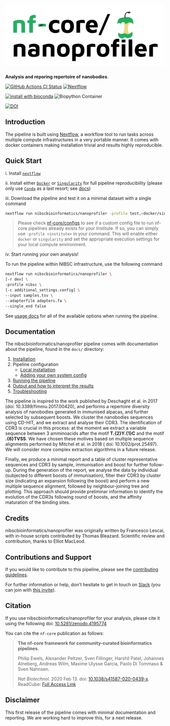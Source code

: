 # ![nibscbioinformatics/nanoprofiler](docs/images/nibscbioinformatics-nanoprofiler_logo.png)

**Analysis and reporing repertoire of nanobodies**.

[![GitHub Actions CI Status](https://github.com/nibscbioinformatics/nanoprofiler/workflows/nf-core%20CI/badge.svg)](https://github.com/nibscbioinformatics/nanoprofiler/actions)
[![Nextflow](https://img.shields.io/badge/nextflow-%E2%89%A519.10.0-brightgreen.svg)](https://www.nextflow.io/)

[![install with bioconda](https://img.shields.io/badge/install%20with-bioconda-brightgreen.svg)](http://bioconda.github.io/)
![Biopython Container](https://github.com/nibscbioinformatics/nanoprofiler/workflows/Build%20Biopython/badge.svg)

[![DOI](https://zenodo.org/badge/DOI/10.5281/zenodo.4195774.svg)](https://doi.org/10.5281/zenodo.4195774)

## Introduction

The pipeline is built using [Nextflow](https://www.nextflow.io), a workflow tool to run tasks across multiple compute infrastructures in a very portable manner. It comes with docker containers making installation trivial and results highly reproducible.

## Quick Start

i. Install [`nextflow`](https://nf-co.re/usage/installation)

ii. Install either [`Docker`](https://docs.docker.com/engine/installation/) or [`Singularity`](https://www.sylabs.io/guides/3.0/user-guide/) for full pipeline reproducibility (please only use [`Conda`](https://conda.io/miniconda.html) as a last resort; see [docs](https://nf-co.re/usage/configuration#basic-configuration-profiles))

iii. Download the pipeline and test it on a minimal dataset with a single command

```bash
nextflow run nibscbioinformatics/nanoprofiler -profile test,<docker/singularity/conda/institute>
```

> Please check [nf-core/configs](https://github.com/nf-core/configs#documentation) to see if a custom config file to run nf-core pipelines already exists for your Institute. If so, you can simply use `-profile <institute>` in your command. This will enable either `docker` or `singularity` and set the appropriate execution settings for your local compute environment.

iv. Start running your own analysis!

To run the pipeline within NIBSC infrastructure, use the following command

```bash
nextflow run nibscbioinformatics/nanoprofiler \
[-r dev] \
-profile nibsc \
[-c additional_settings.config] \
--input samples.tsv \
--adapterfile adapters.fa \
--single_end false
```

See [usage docs](docs/usage.md) for all of the available options when running the pipeline.

## Documentation

The nibscbioinformatics/nanoprofiler pipeline comes with documentation about the pipeline, found in the `docs/` directory:

1. [Installation](https://nf-co.re/usage/installation)
2. Pipeline configuration
    * [Local installation](https://nf-co.re/usage/local_installation)
    * [Adding your own system config](https://nf-co.re/usage/adding_own_config)
3. [Running the pipeline](docs/usage.md)
4. [Output and how to interpret the results](docs/output.md)
5. [Troubleshooting](https://nf-co.re/usage/troubleshooting)

The pipeline is inspired to the work published by Deschaght et al. in 2017 (doi: 10.3389/fimmu.2017.00420), and performs a repertoire diversity analysis of nanobodies generated in immunised alpacas, and further selected by subsequent boosts.
We cluster the nanobodies sequences using CD-HIT, and we extract and analyse their CDR3.
The identification of CDR3 is crucial in this process: at the moment we extract a variable sequence between 3 amminoacids after the motif **T.{2}Y.{1}C** and the motif **.{6}TVSS**. We have chosen these motives based on multiple sequence alignments performed by Mitchel et al. in 2018 ( doi: 10.1002/prot.25497). We will consider more complex extraction algorithms in a future release.

Finally, we produce a minimal report and a table of cluster representative sequences and CDR3 by sample, immunisation and boost for further follow-up. During the generation of the report, we analyse the data by individual (subjected to different boosts of immunisation), filter their CDR3 by cluster size (indicating an expansion following the boost) and perform a new multiple sequence alignment, followed by neighbour-joining tree and plotting. This approach should provide preliminar information to identify the evolution of the CDR3s following round of boosts, and the affinity maturation of the binding sites.


## Credits

nibscbioinformatics/nanoprofiler was originally written by Francesco Lescai, with in-house scripts contributed by Thomas Bleazard. Scientific review and contribution, thanks to Elliot MacLeod.

## Contributions and Support

If you would like to contribute to this pipeline, please see the [contributing guidelines](.github/CONTRIBUTING.md).

For further information or help, don't hesitate to get in touch on [Slack](https://nfcore.slack.com/channels/nanoprofiler) (you can join with [this invite](https://nf-co.re/join/slack)).

## Citation

If you use  nibscbioinformatics/nanoprofiler for your analysis, please cite it using the following doi: [10.5281/zenodo.4195774](https://doi.org/10.5281/zenodo.4195774)

You can cite the `nf-core` publication as follows:

> **The nf-core framework for community-curated bioinformatics pipelines.**
>
> Philip Ewels, Alexander Peltzer, Sven Fillinger, Harshil Patel, Johannes Alneberg, Andreas Wilm, Maxime Ulysse Garcia, Paolo Di Tommaso & Sven Nahnsen.
>
> _Nat Biotechnol._ 2020 Feb 13. doi: [10.1038/s41587-020-0439-x](https://dx.doi.org/10.1038/s41587-020-0439-x).  
> ReadCube: [Full Access Link](https://rdcu.be/b1GjZ)

## Disclaimer

This first release of the pipeline comes with minimal documentation and reporting. We are working hard to improve this, for a next release.